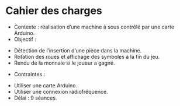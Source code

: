 # Cahier des charges

* Contexte : réalisation d’une machine à sous contrôlé par une carte Arduino.
* Objectif :  
- Détection de l’insertion d’une pièce dans la machine.
- Rotation des roues et affichage des symboles à la fin du jeu.
- Rendu de la monnaie si le joueur a gagné.
            
* Contraintes : 
- Utiliser une carte Arduino.
- Utiliser une connexion radiofréquence.
- Délai : 9 séances.
